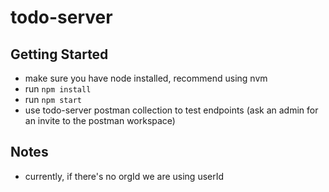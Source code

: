 # todo-server

## Getting Started

- make sure you have node installed, recommend using nvm
- run `npm install`
- run `npm start`
- use todo-server postman collection to test endpoints (ask an admin for an invite to the postman workspace)

## Notes

- currently, if there's no orgId we are using userId
